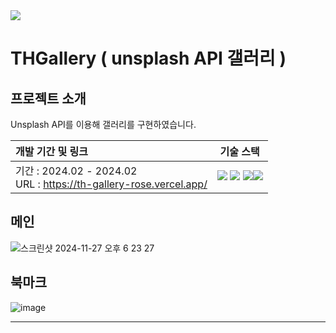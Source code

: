 <img src="https://capsule-render.vercel.app/api?type=waving&color=64d8fe&height=150&section=header" />

# THGallery ( unsplash API 갤러리 )

## 프로젝트 소개
Unsplash API를 이용해 갤러리를 구현하였습니다.

개발 기간 및 링크|기술 스택|
|:---|:---:|
|기간 : 2024.02 - 2024.02<br>URL : <https://th-gallery-rose.vercel.app/><br>|<img src="https://img.shields.io/badge/Typescript-000?style=flat-square&logo=typescript&logoColor=#3178C6"/> <img src="https://img.shields.io/badge/ReactJs-000?style=flat-square&logo=react&logoColor=#61DAFB"/> <img src="https://img.shields.io/badge/NextJs-000?style=flat-square&logo=nextdotjs&logoColor=#000000"/><img src="https://img.shields.io/badge/Sass Module-000?style=flat-square&logo=Sass&logoColor=#CC6699"/>

## 메인 
![스크린샷 2024-11-27 오후 6 23 27](https://github.com/user-attachments/assets/a37e519b-1fd6-446a-b15d-ceea2ec3f8fb)

## 북마크
![image](https://github.com/user-attachments/assets/d86ab664-0096-45ed-a8d3-f5c34d769f2b)


---
